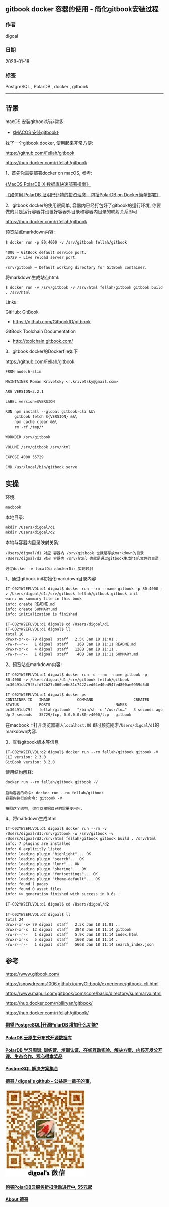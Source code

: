 ## gitbook docker 容器的使用 - 简化gitbook安装过程     
            
### 作者            
digoal            
            
### 日期            
2023-01-18            
            
### 标签            
PostgreSQL , PolarDB , docker , gitbook     
            
----            
            
## 背景    
macOS 安装gitbook坑非常多:  
- [《MACOS 安装gitbook》](../202208/20220808_07.md)    
  
找了一个gitbook docker, 使用起来非常方便:   
  
https://github.com/Fellah/gitbook  
  
https://hub.docker.com/r/fellah/gitbook  
  
1、首先你需要部署docker on macOS, 参考:  
  
[《MacOS PolarDB-X 数据库快速部署指南》](../202208/20220810_01.md)        
  
[《如何用 PolarDB 证明巴菲特的投资理念 - 包括PolarDB on Docker简单部署》](../202209/20220908_02.md)    
  
2、gitbook docker的使用很简单, 容器内已经打包好了gitbook的运行环境, 你要做的只是运行容器并设置好容器外目录和容器内目录的映射关系即可.    
  
https://hub.docker.com/r/fellah/gitbook  
  
预览站点markdown内容:   
  
```  
$ docker run -p 80:4000 -v /srv/gitbook fellah/gitbook  
  
4000 – GitBook default service port.  
35729 – Live reload server port.  
  
/srv/gitbook – Default working directory for GitBook container.  
```  
  
将markdown生成站点html:   
  
```  
$ docker run -v /srv/gitbook -v /srv/html fellah/gitbook gitbook build . /srv/html   
```  
  
Links:  
  
GitHub: GitBook  
- https://github.com/GitbookIO/gitbook  
  
GitBook Toolchain Documentation  
- http://toolchain.gitbook.com/  
  
  
3、gitbook docker的Dockerfile如下  
  
  
https://github.com/Fellah/gitbook  
  
```  
FROM node:6-slim  
  
MAINTAINER Roman Krivetsky <r.krivetsky@gmail.com>  
  
ARG VERSION=3.2.1  
  
LABEL version=$VERSION  
  
RUN npm install --global gitbook-cli &&\  
	gitbook fetch ${VERSION} &&\  
	npm cache clear &&\  
	rm -rf /tmp/*  
  
WORKDIR /srv/gitbook  
  
VOLUME /srv/gitbook /srv/html  
  
EXPOSE 4000 35729  
  
CMD /usr/local/bin/gitbook serve  
```  
  
## 实操  
环境:  
```  
macbook  
```  
  
本地目录:  
```  
mkdir /Users/digoal/d1  
mkdir /Users/digoal/d2  
```  
  
本地与容器内目录映射关系:  
```  
/Users/digoal/d1 对应 容器内 /srv/gitbook 也就是存放markdown的目录  
/Users/digoal/d2 对应 容器内 /srv/html 也就是通过gitbook生成html文件的目录  
  
通过docker -v localDir:dockerDir 实现映射  
```  
  
1、通过gitbook init初始化markdown目录内容  
  
```  
IT-C02YW2EFLVDL:d1 digoal$ docker run --rm --name gitbook -p 80:4000 -v /Users/digoal/d1:/srv/gitbook fellah/gitbook gitbook init  
warn: no summary file in this book   
info: create README.md   
info: create SUMMARY.md   
info: initialization is finished   
  
IT-C02YW2EFLVDL:d1 digoal$ cd /Users/digoal/d1  
IT-C02YW2EFLVDL:d1 digoal$ ll  
total 16  
drwxr-xr-x+ 79 digoal  staff   2.5K Jan 18 11:01 ..  
-rw-r--r--   1 digoal  staff    16B Jan 18 11:11 README.md  
drwxr-xr-x   4 digoal  staff   128B Jan 18 11:11 .  
-rw-r--r--   1 digoal  staff    40B Jan 18 11:11 SUMMARY.md  
```  
  
2、预览站点markdown内容:   
  
```  
IT-C02YW2EFLVDL:d1 digoal$ docker run -d --rm --name gitbook -p 80:4000 -v /Users/digoal/d1:/srv/gitbook fellah/gitbook   
bc30491cb79f5cfd72b27c060be6e81c7422ced04e40ed947ed800ae0959d5d0  
  
IT-C02YW2EFLVDL:d1 digoal$ docker ps   
CONTAINER ID   IMAGE            COMMAND                  CREATED         STATUS         PORTS                             NAMES  
bc30491cb79f   fellah/gitbook   "/bin/sh -c '/usr/lo…"   3 seconds ago   Up 2 seconds   35729/tcp, 0.0.0.0:80->4000/tcp   gitbook  
```  
  
在macbook上打开浏览器输入`localhost:80` 即可预览刚才`/Users/digoal/d1`的markdown内容.  
  
3、查看gitbook版本等信息  
  
```  
IT-C02YW2EFLVDL:d2 digoal$ docker run --rm fellah/gitbook gitbook -V  
CLI version: 2.3.0  
GitBook version: 3.2.0  
```  
  
使用结构解释:  
```  
docker run --rm fellah/gitbook gitbook -V  
  
启动容器的命令: docker run --rm fellah/gitbook   
容器内执行的命令: gitbook -V  
  
按照这个结构, 你可以根据自己的需要使用它.  
```  
  
4、将markdown生成html  
  
```  
IT-C02YW2EFLVDL:d1 digoal$ docker run --rm -v /Users/digoal/d1:/srv/gitbook -w /srv/gitbook -v /Users/digoal/d2:/srv/html fellah/gitbook gitbook build . /srv/html  
info: 7 plugins are installed   
info: 6 explicitly listed   
info: loading plugin "highlight"... OK   
info: loading plugin "search"... OK   
info: loading plugin "lunr"... OK   
info: loading plugin "sharing"... OK   
info: loading plugin "fontsettings"... OK   
info: loading plugin "theme-default"... OK   
info: found 1 pages   
info: found 0 asset files   
info: >> generation finished with success in 0.6s !   
  
IT-C02YW2EFLVDL:d1 digoal$ cd /Users/digoal/d2  
  
IT-C02YW2EFLVDL:d2 digoal$ ll  
total 24  
drwxr-xr-x+ 79 digoal  staff   2.5K Jan 18 11:01 ..  
drwxr-xr-x  12 digoal  staff   384B Jan 18 11:14 gitbook  
-rw-r--r--   1 digoal  staff   5.9K Jan 18 11:14 index.html  
drwxr-xr-x   5 digoal  staff   160B Jan 18 11:14 .  
-rw-r--r--   1 digoal  staff   566B Jan 18 11:14 search_index.json  
```  
  
## 参考
https://www.gitbook.com/  
  
https://snowdreams1006.github.io/myGitbook/experience/gitbook-cli.html  
  
https://www.mapull.com/gitbook/comscore/basic/directory/summaryx.html  
  
https://hub.docker.com/r/billryan/gitbook/  
  
https://hub.docker.com/r/fellah/gitbook/  
  
  
#### [期望 PostgreSQL|开源PolarDB 增加什么功能?](https://github.com/digoal/blog/issues/76 "269ac3d1c492e938c0191101c7238216")
  
  
#### [PolarDB 云原生分布式开源数据库](https://github.com/ApsaraDB "57258f76c37864c6e6d23383d05714ea")
  
  
#### [PolarDB 学习图谱: 训练营、培训认证、在线互动实验、解决方案、内核开发公开课、生态合作、写心得拿奖品](https://www.aliyun.com/database/openpolardb/activity "8642f60e04ed0c814bf9cb9677976bd4")
  
  
#### [PostgreSQL 解决方案集合](../201706/20170601_02.md "40cff096e9ed7122c512b35d8561d9c8")
  
  
#### [德哥 / digoal's github - 公益是一辈子的事.](https://github.com/digoal/blog/blob/master/README.md "22709685feb7cab07d30f30387f0a9ae")
  
  
![digoal's wechat](../pic/digoal_weixin.jpg "f7ad92eeba24523fd47a6e1a0e691b59")
  
  
#### [购买PolarDB云服务折扣活动进行中, 55元起](https://www.aliyun.com/activity/new/polardb-yunparter?userCode=bsb3t4al "e0495c413bedacabb75ff1e880be465a")
  
  
#### [About 德哥](https://github.com/digoal/blog/blob/master/me/readme.md "a37735981e7704886ffd590565582dd0")
  
